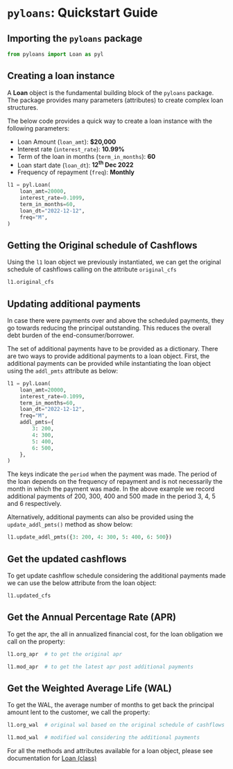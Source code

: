 # `pyloans`: Quickstart Guide

## Importing the `pyloans` package

```python
from pyloans import Loan as pyl
```

## Creating a loan instance
A **Loan** object is the fundamental building block of the `pyloans` package.
The package provides many parameters (attributes) to create complex
loan structures.

The below code provides a quick way to create a loan instance with the
following parameters:
<span style="font-size: 0.85em">

* Loan Amount (`loan_amt`): **$20,000**
* Interest rate (`interest_rate`): **10.99%**
* Term of the loan in months (`term_in_months`): **60**
* Loan start date (`loan_dt`): **12<sup>th</sup> Dec 2022**
* Frequency of repayment (`freq`): **Monthly**
</span>

```python
l1 = pyl.Loan(
    loan_amt=20000,
    interest_rate=0.1099,
    term_in_months=60,
    loan_dt="2022-12-12",
    freq="M",
)
```

## Getting the Original schedule of Cashflows
Using the `l1` loan object we previously instantiated, we can get the
original schedule of cashflows calling on the attribute `original_cfs`

```python
l1.original_cfs
```

## Updating additional payments
In case there were payments over and above the scheduled payments, they go
towards reducing the principal outstanding. This reduces the overall debt
burden of the end-consumer/borrower.

The set of additional payments have to be provided as a dictionary. There
are two ways to provide additional payments to a loan object.
First, the additional payments can be provided while instantiating the loan
object using the `addl_pmts` attribute as below:

```python
l1 = pyl.Loan(
    loan_amt=20000,
    interest_rate=0.1099,
    term_in_months=60,
    loan_dt="2022-12-12",
    freq="M",
    addl_pmts={
        3: 200,
        4: 300,
        5: 400,
        6: 500,
    },
)
```
The keys indicate the `period` when the payment was made. The period of the
loan depends on the frequency of repayment and is not necessarily the month
in which the payment was made. In the above example we record additional
payments of 200, 300, 400 and 500 made in the period 3, 4, 5 and 6
respectively.

Alternatively, additional payments can also be provided using the
`update_addl_pmts()` method as show below:
```python
l1.update_addl_pmts({3: 200, 4: 300, 5: 400, 6: 500})
```

## Get the updated cashflows

To get update cashflow schedule considering the additional payments made we
can use the below attribute from the loan object:

```python
l1.updated_cfs
```

## Get the Annual Percentage Rate (APR)
To get the apr, the all in annualized financial cost, for the loan
obligation we call on the property:
```python
l1.org_apr  # to get the original apr

l1.mod_apr  # to get the latest apr post additional payments
```

## Get the Weighted Average Life (WAL)

To get the WAL, the average number of months to get back the principal
amount lent to the customer, we call the property:

```python
l1.org_wal  # original wal based on the original schedule of cashflows

l1.mod_wal  # modified wal considering the additional payments
```
For all the methods and attributes available for a loan object, please see
documentation for [Loan (class)](loan.md)
